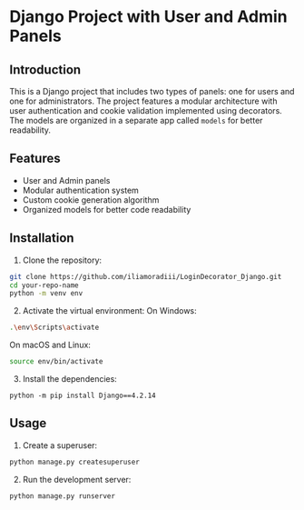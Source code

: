 # Django Project with User and Admin Panels

## Introduction
This is a Django project that includes two types of panels: one for users and one for administrators. The project features a modular architecture with user authentication and cookie validation implemented using decorators. The models are organized in a separate app called `models` for better readability.

## Features
- User and Admin panels
- Modular authentication system
- Custom cookie generation algorithm
- Organized models for better code readability


## Installation
1. Clone the repository:
```sh
git clone https://github.com/iliamoradiii/LoginDecorator_Django.git
cd your-repo-name
python -m venv env
```
  
2. Activate the virtual environment:
  On Windows:
  ```sh
  .\env\Scripts\activate
  ```
  On macOS and Linux:
  ```sh
  source env/bin/activate
  ```
3. Install the dependencies:
```
python -m pip install Django==4.2.14
```

## Usage

1. Create a superuser:
```sh
python manage.py createsuperuser
```
2. Run the development server:
```sh
python manage.py runserver
```










